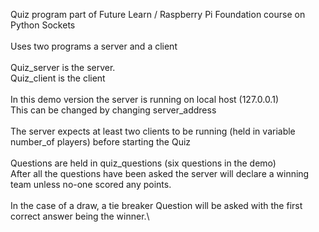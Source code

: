 Quiz program part of Future Learn / Raspberry Pi Foundation course on Python Sockets\
\
Uses two programs a server and a client\
\
Quiz_server is the server.\
Quiz_client is the client\
\
In this demo version the server is running on local host (127.0.0.1)\
This can be changed by changing server_address\
\
The server expects at least two clients to be running (held in variable number_of players) before starting the Quiz\
\
Questions are held in quiz_questions (six questions in the demo)\
 After all the questions have been asked the server will declare a winning team unless no-one scored any points.\
\
In the case of a draw, a tie breaker Question will be asked with the first correct answer being the winner.\
